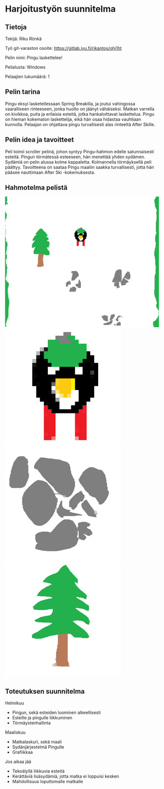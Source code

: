 # Harjoitustyön suunnitelma


## Tietoja 

Tekijä: Riku Rönkä

Työ git-varaston osoite: <https://gitlab.jyu.fi/rikantos/ohj1ht> 

Pelin nimi: Pingu laskettelee!

Pelialusta: Windows

Pelaajien lukumäärä: 1

## Pelin tarina

Pingu eksyi lasketellessaan Spring Breakilla, ja joutui vahingossa vaaralliseen rinteeseen, jonka huolto on jäänyt vähäiseksi. 
Matkan varrella on kivikkoa, puita ja erilaisia esteitä, jotka hankaloittavat laskettelua. 
Pingu on hieman kokematon laskettelija, eikä hän osaa hidastaa vauhtiaan kunnolla. 
Pelaajan on ohjattava pingu turvallisesti alas rinteeltä After Skille. 

## Pelin idea ja tavoitteet

Peli toimii scroller pelinä, johon syntyy Pingu-hahmon edelle satunnaisesti esteitä. 
Pingun törmätessä esteeseen, hän menettää yhden sydämen. Sydämiä on pelin alussa kolme kappaletta. Kolmannella törmäyksellä peli päättyy.
Tavoitteena on saataa Pingu maaliin saakka turvallisesti, jotta hän pääsee nauttimaan After Ski -kokemuksesta.


## Hahmotelma pelistä

![Hahmotelma](hahmotelma.png "Karkea hahmotelma")
![Pingu](pingu.png "Pingu")
![Kivikkoa](kivikkoa.png "Kivikkoa")
![Puu](puu.png "Puu")

## Toteutuksen suunnitelma

Helmikuu

- Pingun, sekä esteiden luominen alkeellisesti
- Esteille ja pingulle liikkuminen
- Törmäystenhallinta

Maaliskuu

- Matkalaskuri, sekä maali
- Sydänjärjestelmä Pingulle
- Grafiikkaa

Jos aikaa jää

- Tekoälyllä liikkuvia esteitä
- Kerättäviä lisäsydämiä, jotta matka ei loppuisi kesken
- Mahdollisuus loputtomalle matkalle